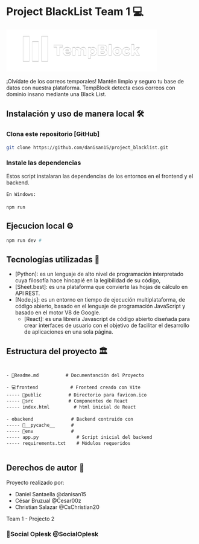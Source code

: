 # Project BlackList Team 1 💻

<img width="400" src="frontend/src/assets/logo_uno.png" />

¡Olvídate de los correos temporales!
Mantén limpio y seguro tu base de datos con nuestra plataforma.
TempBlock detecta esos correos con dominio insano mediante una Black List.

## Instalación y uso de manera local 🛠️

### Clona este repositorio [GitHub]

```bash
git clone https://github.com/danisan15/project_blacklist.git
```

### Instale las dependencias

Estos script instalaran las dependencias de los entornos en el frontend y el backend.

```cmd
En Windows:

npm run 
```

## Ejecucion local ⚙️

```bash
npm run dev #
```

## Tecnologías utilizadas 📲

- [Python]: es un lenguaje de alto nivel de programación interpretado cuya filosofía hace hincapié en la legibilidad de su código,
- [Sheet.best]: es una plataforma que convierte las hojas de cálculo en API REST.
- [Node.js]: es un entorno en tiempo de ejecución multiplataforma, de código abierto, basado en el lenguaje de programación JavaScript y basado en el motor V8 de Google.
  - [React]: es una librería Javascript de código abierto diseñada para crear interfaces de usuario con el objetivo de facilitar el desarrollo de aplicaciones en una sola página.

## Estructura del proyecto 🏛️

```

- 📃Readme.md          # Documentanción del Proyecto

- 💻frontend            # Frontend creado con Vite
----- 📁public          # Directorio para favicon.ico      
----- 📁src             # Componentes de React
----- index.html         # html inicial de React

- ⚙️backend              # Backend contruido con
----- 📁__pycache__      # 
----- 📁env              # 
----- app.py              # Script inicial del backend
----- requirements.txt    # Módulos requeridos


```

## Derechos de autor 📝

Proyecto realizado por: 

- Daniel Santaella   @danisan15
- César Bruzual      @Cesar00z
- Christian Salazar  @CsChristian20

Team 1 - Projecto 2

### 🏅Social Oplesk @SocialOplesk 
